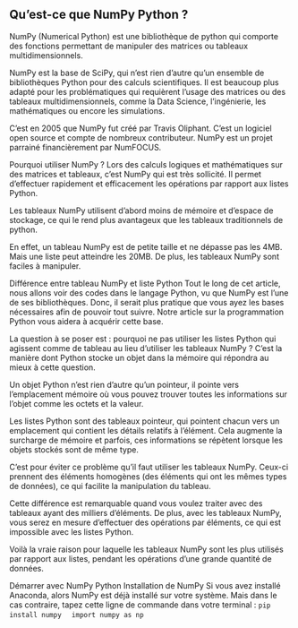 
## Qu’est-ce que NumPy Python ?

NumPy (Numerical Python) est une bibliothèque de python qui comporte des fonctions permettant de manipuler des matrices ou tableaux multidimensionnels.

NumPy est la base de SciPy, qui n’est rien d’autre qu’un ensemble de bibliothèques Python pour des calculs scientifiques. Il est beaucoup plus adapté pour les problématiques qui requièrent l’usage des matrices ou des tableaux multidimensionnels, comme la Data Science, l’ingénierie, les mathématiques ou encore les simulations.

C’est en 2005 que NumPy fut créé par Travis Oliphant. C’est un logiciel open source et compte de nombreux contributeur. NumPy est un projet parrainé financièrement par NumFOCUS.

Pourquoi utiliser NumPy ?
Lors des calculs logiques et mathématiques sur des matrices et tableaux, c’est NumPy qui est très sollicité. Il permet d’effectuer rapidement et efficacement les opérations par rapport aux listes Python.

Les tableaux NumPy utilisent d’abord moins de mémoire et d’espace de stockage, ce qui le rend plus avantageux que les tableaux traditionnels de python.

En effet, un tableau NumPy est de petite taille et ne dépasse pas les 4MB. Mais une liste peut atteindre les 20MB. De plus, les tableaux NumPy sont faciles à manipuler.


Différence entre tableau NumPy et liste Python
Tout le long de cet article, nous allons voir des codes dans le langage Python, vu que NumPy est l’une de ses bibliothèques. Donc, il serait plus pratique que vous ayez les bases nécessaires afin de pouvoir tout suivre. Notre article sur la programmation Python vous aidera à acquérir cette base.

La question à se poser est : pourquoi ne pas utiliser les listes Python qui agissent comme de tableau au lieu d’utiliser les tableaux NumPy ? C’est la manière dont Python stocke un objet dans la mémoire qui répondra au mieux à cette question.

Un objet Python n’est rien d’autre qu’un pointeur, il pointe vers l’emplacement mémoire où vous pouvez trouver toutes les informations sur l’objet comme les octets et la valeur. 

Les listes Python sont des tableaux pointeur, qui pointent chacun vers un emplacement qui contient les détails relatifs à l’élément. Cela augmente la surcharge de mémoire et parfois, ces informations se répètent lorsque les objets stockés sont de même type.

C’est pour éviter ce problème qu’il faut utiliser les tableaux NumPy. Ceux-ci prennent des éléments homogènes (des éléments qui ont les mêmes types de données), ce qui facilite la manipulation du tableau. 

Cette différence est remarquable quand vous voulez traiter avec des tableaux ayant des milliers d’éléments. De plus, avec les tableaux NumPy, vous serez en mesure d’effectuer des opérations par éléments, ce qui est impossible avec les listes Python. 

Voilà la vraie raison pour laquelle les tableaux NumPy sont les plus utilisés par rapport aux listes, pendant les opérations d’une grande quantité de données.

Démarrer avec NumPy Python
Installation de NumPy
Si vous avez installé Anaconda, alors NumPy est déjà installé sur votre système. Mais dans le cas contraire, tapez cette ligne de commande dans votre terminal : 
``` pip install numpy   ```
``` import numpy as np ```